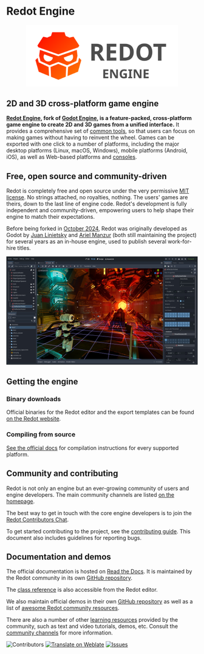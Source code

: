 # Redot Engine

<p align="center">
  <a href="https://redotengine.org">
    <img src="logo_outlined.svg" width="400" alt="Redot Engine logo">
  </a>
</p>

## 2D and 3D cross-platform game engine

**[Redot Engine](https://redotengine.org), fork of [Godot Engine](https://godotengine.org),  is a feature-packed, cross-platform
game engine to create 2D and 3D games from a unified interface.** It provides a
comprehensive set of [common tools](https://redotengine.org/features), so that
users can focus on making games without having to reinvent the wheel. Games can
be exported with one click to a number of platforms, including the major desktop
platforms (Linux, macOS, Windows), mobile platforms (Android, iOS), as well as
Web-based platforms and [consoles](https://docs.redotengine.org/en/latest/tutorials/platform/consoles.html).

## Free, open source and community-driven

Redot is completely free and open source under the very permissive [MIT license](https://redotengine.org/license).
No strings attached, no royalties, nothing. The users' games are theirs, down
to the last line of engine code. Redot's development is fully independent and
community-driven, empowering users to help shape their engine to match their
expectations.

Before being forked in [October 2024](https://github.com/Redot-Engine/redot-engine/commit/bac64b2b53a93c4ac57093eec3e900d79f4f3279),
Redot was originally developed as Godot by [Juan Linietsky](https://github.com/reduz) and
[Ariel Manzur](https://github.com/punto-) (both still maintaining the project)
for several years as an in-house engine, used to publish several work-for-hire
titles.

![Screenshot of a 3D scene in the Redot Engine editor](https://raw.githubusercontent.com/godotengine/godot-design/master/screenshots/editor_tps_demo_1920x1080.jpg)

## Getting the engine

### Binary downloads

Official binaries for the Redot editor and the export templates can be found
[on the Redot website](https://redotengine.org/download).

### Compiling from source

[See the official docs](https://docs.redotengine.org/en/latest/contributing/development/compiling)
for compilation instructions for every supported platform.

## Community and contributing

Redot is not only an engine but an ever-growing community of users and engine
developers. The main community channels are listed [on the homepage](https://redotengine.org/community).

The best way to get in touch with the core engine developers is to join the
[Redot Contributors Chat](https://chat.redotengine.org).

To get started contributing to the project, see the [contributing guide](CONTRIBUTING.md).
This document also includes guidelines for reporting bugs.

## Documentation and demos

The official documentation is hosted on [Read the Docs](https://docs.redotengine.org).
It is maintained by the Redot community in its own [GitHub repository](https://github.com/redotengine/redot-docs).

The [class reference](https://docs.redotengine.org/en/latest/classes/)
is also accessible from the Redot editor.

We also maintain official demos in their own [GitHub repository](https://github.com/Redot-Engine/redot-demo-projects)
as well as a list of [awesome Redot community resources](https://github.com/Redot-Engine/redot-awesome).

There are also a number of other
[learning resources](https://docs.redotengine.org/en/latest/community/tutorials.html)
provided by the community, such as text and video tutorials, demos, etc.
Consult the [community channels](https://redotengine.org/community)
for more information.

![Contributors](https://img.shields.io/github/contributors/Redot-Engine/redot-engine?color=red)
[![Translate on Weblate](https://img.shields.io/badge/translate-weblate-red)](https://hosted.weblate.org/engage/redot-engine/?utm_source=badge&utm_medium=repository&utm_campaign=redot-engine)
[![Issues](https://img.shields.io/github/issues/Redot-Engine/redot-engine)](https://github.com/Redot-Engine/redot-engine/issues)

